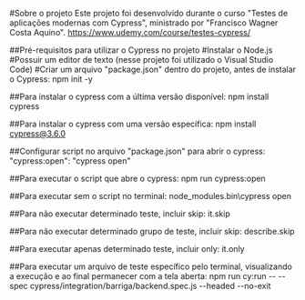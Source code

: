 #Sobre o projeto
Este projeto foi desenvolvido durante o curso "Testes de aplicações modernas com Cypress", ministrado por "Francisco Wagner Costa Aquino".
https://www.udemy.com/course/testes-cypress/


##Pré-requisitos para utilizar o Cypress no projeto
#Instalar o Node.js
#Possuir um editor de texto (nesse projeto foi utilizado o Visual Studio Code)
#Criar um arquivo "package.json" dentro do projeto, antes de instalar o Cypress:
    npm init -y

##Para instalar o cypress com a última versão disponível:
    npm install cypress

##Para instalar o cypress com uma versão específica:
    npm install cypress@3.6.0

##Configurar script no arquivo "package.json" para abrir o cypress:
    "cypress:open": "cypress open"

##Para executar o script que abre o cypress:
    npm run cypress:open

##Para executar sem o script no terminal:
    node_modules\.bin\cypress open

##Para não executar determinado teste, incluir skip:
    it.skip

##Para não executar determinado grupo de teste, incluir skip:
    describe.skip

##Para executar apenas determinado teste, incluir only:
    it.only

##Para executar um arquivo de teste específico pelo terminal, visualizando a execução e ao final permanecer com a tela aberta:
    npm run cy:run -- --spec cypress/integration/barriga/backend.spec.js --headed --no-exit

